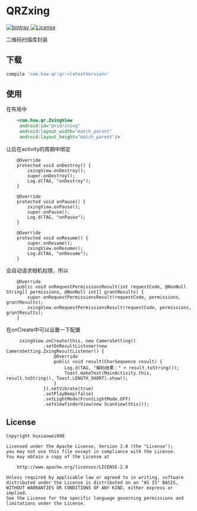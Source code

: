 # QRZxing
[ ![bintray](https://api.bintray.com/packages/huxiaowei008/maven/QRZxing/images/download.svg) ](https://bintray.com/huxiaowei008/maven/QRZxing/_latestVersion)
[![License](http://img.shields.io/badge/License-Apache%202.0-blue.svg?style=flat-square) ](http://www.apache.org/licenses/LICENSE-2.0)

二维码扫描库封装

## 下载
```gradle
compile 'com.hxw.qr:qr:<latestVersion>'
```
## 使用
在布局中
```xml
    <com.hxw.qr.ZxingView
     android:id="@+id/zxing"
     android:layout_width="match_parent"
     android:layout_height="match_parent"/>
```
让后在activity的周期中绑定
```
    @Override
    protected void onDestroy() {
        zxingView.onDestroy();
        super.onDestroy();
        Log.d(TAG, "onDestroy");
    }

    @Override
    protected void onPause() {
        zxingView.onPause();
        super.onPause();
        Log.d(TAG, "onPause");
    }

    @Override
    protected void onResume() {
        super.onResume();
        zxingView.onResume();
        Log.d(TAG, "onResume");
    }
```
会自动请求相机权限，所以
```
    @Override
    public void onRequestPermissionsResult(int requestCode, @NonNull String[] permissions, @NonNull int[] grantResults) {
        super.onRequestPermissionsResult(requestCode, permissions, grantResults);
        zxingView.onRequestPermissionsResult(requestCode, permissions, grantResults);
    }
```

在onCreate中可以设置一下配置
```
     zxingView.onCreate(this, new CameraSetting()
              .setOnResultListener(new CameraSetting.ZxingResultListener() {
                  @Override
                  public void result(CharSequence result) {
                      Log.d(TAG, "解码结果：" + result.toString());
                      Toast.makeText(MainActivity.this, result.toString(), Toast.LENGTH_SHORT).show();
                  }
              }).setVibrate(true)
              .setPlayBeep(false)
              .setLightMode(FrontLightMode.OFF)
              .setViewfinderView(new ScanView(this)));

```

## License
```
Copyright huxiaowei008

Licensed under the Apache License, Version 2.0 (the "License");
you may not use this file except in compliance with the License.
You may obtain a copy of the License at

    http://www.apache.org/licenses/LICENSE-2.0

Unless required by applicable law or agreed to in writing, software
distributed under the License is distributed on an "AS IS" BASIS,
WITHOUT WARRANTIES OR CONDITIONS OF ANY KIND, either express or implied.
See the License for the specific language governing permissions and
limitations under the License.
```
